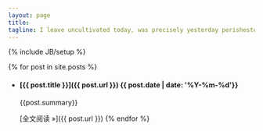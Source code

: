 ```yaml
---
layout: page
title: 
tagline: I leave uncultivated today, was precisely yesterday perishestomorrow which person of the body implored.
---
```

{% include JB/setup %}


{% for post in site.posts %}
- #### [{{ post.title }}]({{ post.url }}) <time>{{ post.date | date: '%Y-%m-%d'}}</time>

  {{post.summary}}

  [全文阅读 &raquo;]({{ post.url }})
{% endfor %}
